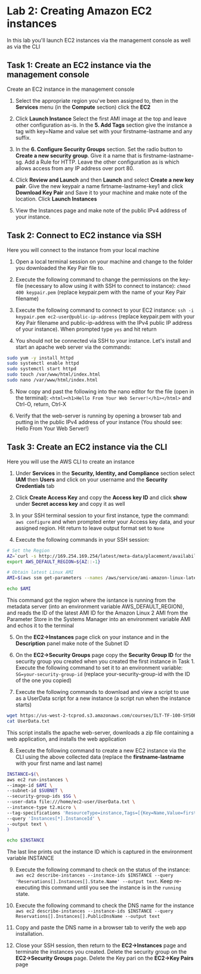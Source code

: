 # Lab 2: Creating Amazon EC2 instances
In this lab you'll launch EC2 instances via the management console as well as via the CLI

## Task 1: Create an EC2 instance via the management console
Create an EC2 instance in the management console

1. Select the appropriate region you've been assigned to, then in the **Services** menu (in the **Compute** section) click the **EC2**

2. Click **Launch Instance** Select the first AMI image at the top and leave other configuration as-is.  In the **5. Add Tags** section give the instance a tag with key=Name
and value set with your firstname-lastname and any suffix.

3. In the **6. Configure Security Groups** section. Set the radio button to **Create a new security group**.  Give it a name that is firstname-lastname-sg.  Add a Rule for HTTP.  Leave the other configuration as is which allows access from any IP address over port 80.

4. Click **Review and Launch** and then **Launch** and select **Create a new key pair**.  Give the new keypair a name firtname-lastname-key1 and click **Download Key Pair** and
Save it to your machine and make note of the location.  Click **Launch Instances**

5. View the Instances page and make note of the public IPv4 address of your instance.  

## Task 2: Connect to EC2 instance via SSH
Here you will connect to the instance from your local machine

1. Open a local terminal session on your machine and change to the folder you downloaded the Key Pair file to.

2. Execute the following command to change the permissions on the key-file (necessary to allow using it with SSH to connect to instance): `chmod 400 keypair.pem` (replace keypair.pem with the name of your Key Pair filename)

3. Execute the following command to connect to your EC2 instance: `ssh -i keypair.pem ec2-user@public-ip-address` (replace keypair.pem with your Key Pair filename and public-ip-address with the IPv4 public IP address of your instance).  When prompted type `yes` and hit return

4. You should not be connected via SSH to your instance.  Let's install and start an apache web server via the commands:

```bash
sudo yum -y install httpd
sudo systemctl enable httpd
sudo systemctl start httpd
sudo touch /var/www/html/index.html
sudo nano /var/www/html/index.html
```

5. Now copy and past the following into the nano editor for the file (open in the terminal): `<html><h1>Hello From Your Web Server!</h1></html>` and Ctrl-O, return, Ctrl-X

6.  Verify that the web-server is running by opening a browser tab and putting in the public IPv4 address of your instance (You should see: Hello From Your Web Server!)

## Task 3: Create an EC2 instance via the CLI
Here you will use the AWS CLI to create an instance

1. Under **Services** in the **Security, Identity, and Compliance** section select **IAM** then **Users** and click on your username and the **Security Credentials** tab

2. Click **Create Access Key** and copy the **Access key ID** and click **show** under **Secret access key** and copy it as well

3. In your SSH terminal session to your first instance, type the command: `aws configure` and when prompted enter your Access key data, and your assigned region.  Hit return to leave output format set to `None`

4. Execute the following commands in your SSH session:

```bash
# Set the Region
AZ=`curl -s http://169.254.169.254/latest/meta-data/placement/availability-zone`
export AWS_DEFAULT_REGION=${AZ::-1}

# Obtain latest Linux AMI
AMI=$(aws ssm get-parameters --names /aws/service/ami-amazon-linux-latest/amzn2-ami-hvm-x86_64-gp2 --query 'Parameters[0].[Value]' --output text)

echo $AMI
```

This command got the region where the isntance is running from the metadata server (into an environment variable AWS_DEFAULT_REGION), and reads the ID of the latest AMI ID for the Amazon Linux 2 AMI from the Parameter Store in the Systems Manager into an environment variable AMI and echos it to the terminal

5. On the **EC2->Instances** page click on your instance and in the **Description** panel make note of the Subnet ID

6. On the **EC2->Security Groups** page copy the **Security Group ID** for the security group you created when you created the first instance in Task 1.  Execute the following command
to set it to an environment variable: `SG=your-security-group-id` (replace your-security-group-id with the ID of the one you copied)

7. Execute the following commands to download and view a script to use as a UserData script for a new instance (a script run when the instance starts)

```bash
wget https://us-west-2-tcprod.s3.amazonaws.com/courses/ILT-TF-100-SYSOPS/v3.3.6/lab-2-ec2-linux/scripts/UserData.txt
cat UserData.txt
```

This script installs the apache web-server, downloads a zip file containing a web application, and installs the web application

8. Execute the following command to create a new EC2 instance via the CLI using the above collected data (replace the **firstname-lastname** with your first name and last name)

```bash
INSTANCE=$(\
aws ec2 run-instances \
--image-id $AMI \
--subnet-id $SUBNET \
--security-group-ids $SG \
--user-data file:///home/ec2-user/UserData.txt \
--instance-type t2.micro \
--tag-specifications 'ResourceType=instance,Tags=[{Key=Name,Value=firstname-lastname-web-server}]' \
--query 'Instances[*].InstanceId' \
--output text \
)

echo $INSTANCE
```

The last line prints out the instance ID which is captured in the environment variable INSTANCE

9. Execute the following command to check on the status of the instance: `aws ec2 describe-instances --instance-ids $INSTANCE --query 'Reservations[].Instances[].State.Name' --output text`.  Keep re-executing this command until you see the instance is in the `running` state.

10. Execute the following command to check the DNS name for the instance `aws ec2 describe-instances --instance-ids $INSTANCE --query Reservations[].Instances[].PublicDnsName --output text`

11. Copy and paste the DNS name in a browser tab to verify the web app installation.

12. Close your SSH session, then return to the **EC2->Instances** page and terminate the instances you created. Delete the security group on the **EC2->Security Groups** page. Delete the Key pari on the **EC2->Key Pairs** page